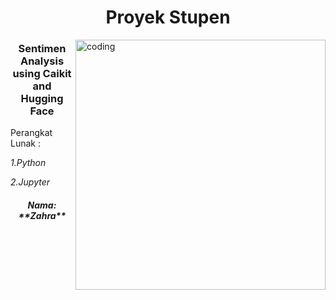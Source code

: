 <h1 align="center">Proyek Stupen</h1>
<img align="right" alt="coding" width="400" src="https://media4.giphy.com/media/v1.Y2lkPTc5MGI3NjExdzRheW52cmttbDN1ODJ1YnBsN3I3aXdna24yMndlc2JxZW1vOTBwcCZlcD12MV9pbnRlcm5hbF9naWZfYnlfaWQmY3Q9Zw/UsB6ENSSo20modRzQr/giphy.gif"> 
<h3 align="center">Sentimen Analysis using Caikit and Hugging Face</h3>

Perangkat Lunak :

  *1.Python*

 *2.Jupyter*




<h5 align="center">Nama: **Zahra**</h5>

<p align="left">
</p>





